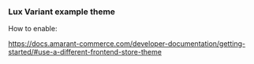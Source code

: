 ### Lux Variant example theme

How to enable:

https://docs.amarant-commerce.com/developer-documentation/getting-started/#use-a-different-frontend-store-theme
